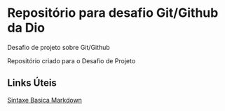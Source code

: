 # Repositório para desafio Git/Github da Dio
Desafio de projeto sobre Git/Github

Repositório criado para o Desafio de Projeto

## Links Úteis
[Sintaxe Basica Markdown](https://www.markdownguide.org/basic-syntax/)
